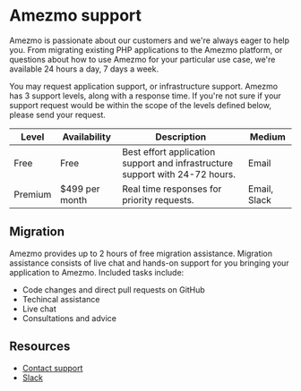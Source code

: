 # Amezmo support

Amezmo is passionate about our customers and we're always eager to help you. From migrating existing PHP applications
to the Amezmo platform, or questions about how to use Amezmo for your particular use case,
we're available 24 hours a day, 7 days a week.

You may request application support, or infrastructure support. Amezmo has 3 support levels, along with a response
time. If you're not sure if your support request would be within the scope of the levels defined below,
please send your request.

| Level  | Availability    | Description   | Medium |
---------|-----------------|---------------|---------|
Free      | Free           | Best effort application support and infrastructure support with 24-72 hours. | Email
Premium   | $499 per month  | Real time responses for priority requests. | Email, Slack                                                        

## Migration
Amezmo provides up to 2 hours of free migration assistance. Migration assistance consists of live chat and hands-on 
support for you bringing your application to Amezmo. Included tasks include:

- Code changes and direct pull requests on GitHub
- Techincal assistance
- Live chat
- Consultations and advice

## Resources
- [Contact support](/support)
- [Slack](/goslack)
